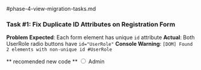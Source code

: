 #phase-4-view-migration-tasks.md

### Task #1: Fix Duplicate ID Attributes on Registration Form

**Problem**
**Expected**: Each form element has unique `id` attribute
**Actual**: Both UserRole radio buttons have `id="UserRole"`
**Console Warning**: `[DOM] Found 2 elements with non-unique id #UserRole`

** recomended new code **
<input id="UserRole_Admin" name="UserRole" type="radio" value="Admin">
<label for="UserRole_Admin">Admin</label>